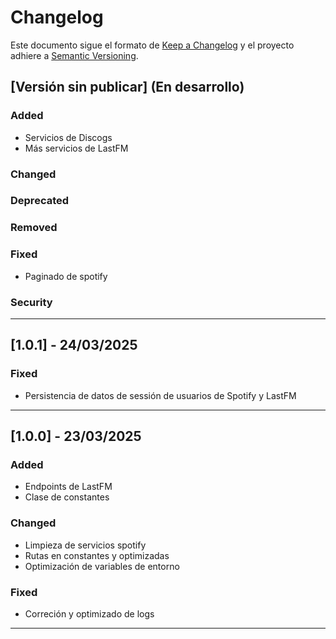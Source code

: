 # Changelog

Este documento sigue el formato de [Keep a Changelog](https://keepachangelog.com/es-ES/1.1.0/)
y el proyecto adhiere a [Semantic Versioning](https://semver.org/).

## [Versión sin publicar] (En desarrollo)
### Added
- Servicios de Discogs
- Más servicios de LastFM

### Changed

### Deprecated

### Removed

### Fixed
- Paginado de spotify

### Security

---

## [1.0.1] - 24/03/2025

### Fixed
- Persistencia de datos de sessión de usuarios de Spotify y LastFM

---



## [1.0.0] - 23/03/2025
### Added
- Endpoints de LastFM
- Clase de constantes

### Changed
- Limpieza de servicios spotify
- Rutas en constantes y optimizadas
- Optimización de variables de entorno

### Fixed
- Correción y optimizado de logs

---